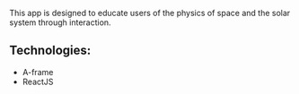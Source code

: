 This app is designed to educate users of the physics of space and the solar system through interaction.

## Technologies:
 - A-frame
 - ReactJS
